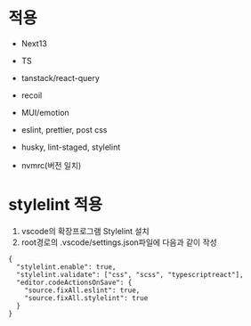 # 적용

- Next13
- TS
- tanstack/react-query

- recoil
- MUI/emotion

- eslint, prettier, post css
- husky, lint-staged, stylelint
- nvmrc(버전 일치)

# stylelint 적용

1. vscode의 확장프로그램 Stylelint 설치
2. root경로의 .vscode/settings.json파일에 다음과 같이 작성

```
{
  "stylelint.enable": true,
  "stylelint.validate": ["css", "scss", "typescriptreact"],
  "editor.codeActionsOnSave": {
    "source.fixAll.eslint": true,
    "source.fixAll.stylelint": true
  }
}

```
